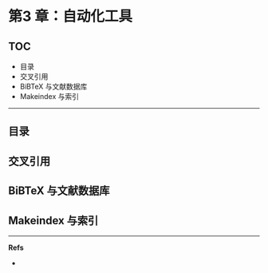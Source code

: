 第3 章：自动化工具
==================

## TOC

* 目录
* 交叉引用
* BiBTeX 与文献数据库
* Makeindex 与索引


---


## 目录
## 交叉引用
## BiBTeX 与文献数据库
## Makeindex 与索引



---

**Refs**

* 